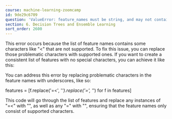 ```yaml
---
course: machine-learning-zoomcamp
id: 9de29c6709
question: 'ValueError: feature_names must be string, and may not contain [, ] or <'
section: 6. Decision Trees and Ensemble Learning
sort_order: 2600
---
```


This error occurs because the list of feature names contains some characters like "<" that are not supported. To fix this issue, you can replace those problematic characters with supported ones. If you want to create a consistent list of features with no special characters, you can achieve it like this:

You can address this error by replacing problematic characters in the feature names with underscores, like so:

features = [f.replace('=<', '_').replace('=', '_') for f in features]

This code will go through the list of features and replace any instances of "=<" with "", as well as any "=" with "", ensuring that the feature names only consist of supported characters.

